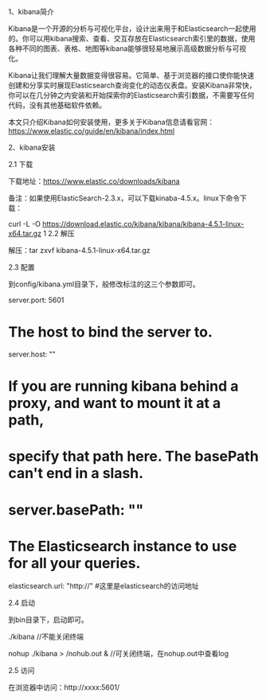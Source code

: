1、kibana简介

Kibana是一个开源的分析与可视化平台，设计出来用于和Elasticsearch一起使用的。你可以用kibana搜索、查看、交互存放在Elasticsearch索引里的数据，使用各种不同的图表、表格、地图等kibana能够很轻易地展示高级数据分析与可视化。

Kibana让我们理解大量数据变得很容易。它简单、基于浏览器的接口使你能快速创建和分享实时展现Elasticsearch查询变化的动态仪表盘。安装Kibana非常快，你可以在几分钟之内安装和开始探索你的Elasticsearch索引数据，不需要写任何代码，没有其他基础软件依赖。

本文只介绍Kibana如何安装使用，更多关于Kibana信息请看官网： 
https://www.elastic.co/guide/en/kibana/index.html

2、kibana安装

2.1 下载

下载地址：https://www.elastic.co/downloads/kibana

备注：如果使用ElasticSearch-2.3.x，可以下载kinaba-4.5.x。linux下命令下载：

curl -L -O https://download.elastic.co/kibana/kibana/kibana-4.5.1-linux-x64.tar.gz
1
2.2 解压

解压：tar zxvf kibana-4.5.1-linux-x64.tar.gz

2.3 配置

到config/kibana.yml目录下，般修改标注的这三个参数即可。

server.port: 5601

# The host to bind the server to.
server.host: ""

# If you are running kibana behind a proxy, and want to mount it at a path,
# specify that path here. The basePath can't end in a slash.
# server.basePath: ""

# The Elasticsearch instance to use for all your queries.
elasticsearch.url: "http://"  #这里是elasticsearch的访问地址

2.4 启动

到bin目录下，启动即可。

./kibana  //不能关闭终端

nohup  ./kibana > /nohub.out &  //可关闭终端，在nohup.out中查看log

2.5 访问

在浏览器中访问：http://xxxx:5601/
